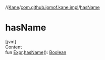 //[Kane](../index.md)/[com.github.jomof.kane.impl](index.md)/[hasName](has-name.md)



# hasName  
[jvm]  
Content  
fun [Expr](../com.github.jomof.kane/-expr/index.md).[hasName](has-name.md)(): [Boolean](https://kotlinlang.org/api/latest/jvm/stdlib/kotlin/-boolean/index.html)  



